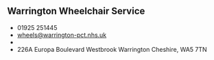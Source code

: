 
## Warrington Wheelchair Service

- <i class="fa fa-phone"></i> 01925 251445
- <i class="fa fa-envelope"></i> <a href="mailto:wheels@warrington-pct.nhs.uk">wheels@warrington-pct.nhs.uk</a>
- <i class="fa fa-home"></i> []()
- <i class="fa fa-building"></i> 226A Europa Boulevard Westbrook   Warrington Cheshire, WA5 7TN

